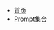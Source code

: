 <!-- - [MJ教程](/note/midjourney/) -->
  <!-- - [MJ入门](/note/midjourney/MidJourney注册教程)
  - [MJ指令](/note/midjourney/Instruct)
  - [MJ漫画: NiJi](/note/midjourney/Niji)
  - [MJ实战：打造精美人物画面](/note/midjourney/moudePeople) -->
<!-- - [SD教程](/note/stableDiffusion/) -->
  <!-- - [SD安装](/note/stableDiffusion/StableDiffusionSetUP) -->
<!-- - [AI实践（持续更新）](/note/AIGC/) -->
  <!-- - [AIGC落地项目应用解析](/note/AIGC/baseToolsB/AIGC落地项目应用解析)
  - [探索AIGC在网易严选中的应用](/note/AIGC/Research/探索AIGC在网易严选中的应用) -->
- [首页](/?id=aidrawingguide)
- [Prompt集合](/note/KeyWords/)
<!-- - [交流](/note/Share/) -->
